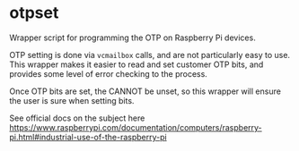 # otpset
Wrapper script for programming the OTP on Raspberry Pi devices.

OTP setting is done via `vcmailbox` calls, and are not particularly easy to use. This wrapper makes it easier to read and set customer OTP bits, and provides some level of error checking to the process.

Once OTP bits are set, the CANNOT be unset, so this wrapper will ensure the user is sure when setting bits. 

See official docs on the subject here https://www.raspberrypi.com/documentation/computers/raspberry-pi.html#industrial-use-of-the-raspberry-pi
